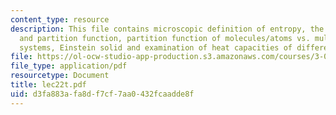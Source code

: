 ```yaml
---
content_type: resource
description: This file contains microscopic definition of entropy, the boltzmann factor
  and partition function, partition function of molecules/atoms vs. multi molecular
  systems, Einstein solid and examination of heat capacities of different materials.
file: https://ol-ocw-studio-app-production.s3.amazonaws.com/courses/3-012-fundamentals-of-materials-science-fall-2005/d3fa883afa8df7cf7aa0432fcaadde8f_lec22t.pdf
file_type: application/pdf
resourcetype: Document
title: lec22t.pdf
uid: d3fa883a-fa8d-f7cf-7aa0-432fcaadde8f
---
```

